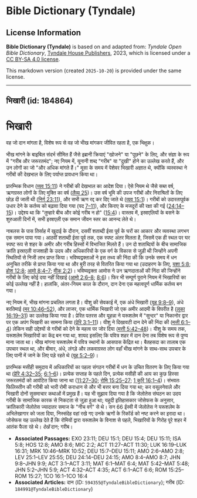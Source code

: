 # Bible Dictionary (Tyndale)

## License Information

**Bible Dictionary (Tyndale)** is based on and adapted from: _Tyndale Open Bible Dictionary_, [Tyndale House Publishers](https://tyndaleopenresources.com/), 2023, which is licensed under a [CC BY-SA 4.0 license](https://creativecommons.org/licenses/by-sa/4.0/legalcode.en).

This markdown version (created `2025-10-20`) is provided under the same license.



--------------------------------

## भिखारी (id: 184864)

भिखारी
======

वह जो दान मांगता है, विशेष रूप से वह जो भीख मांगकर जीवित रहता है, एक भिक्षुक।

भीख मांगने के बाइबिल संदर्भ सीमित हैं जैसे इब्रानी क्रियाएं "खोजने" या "पूछने" के लिए, और संज्ञा के रूप में "गरीब और जरूरतमंद"; नए नियम में, यूनानी शब्द "गरीब" या "दुखी" होने का उल्लेख करते हैं, और उन लोगों का जो "और अधिक मांगते हैं।" मूसा के समय में पेशेवर भिखारी अज्ञात थे, क्योंकि व्यस्वस्था ने गरीबों की देखभाल के लिए पर्याप्त प्रावधान किया था।

प्रारम्भिक विधान ([व्यव 15:11](https://ref.ly/Deut15:11)) ने गरीबों की देखभाल का आदेश दिया। ऐसे नियम थे जैसे सब्त वर्ष, ऋणग्रस्त लोगों के लिए मुक्ति का वर्ष ([लैव्य 25](https://ref.ly/Lev25:1-Lev25:55))। उस वर्ष भूमि की उपज गरीबों और निराश्रितों के लिए छोड़ दी जाती थी ([निर्ग 23:11](https://ref.ly/Exod23:11)), और सभी ऋण रद्द कर दिए जाते थे ([व्यव 15:1](https://ref.ly/Deut15:1))। गरीबों को उदारतापूर्वक उधार देने के कर्तव्य को बढ़ावा दिया गया (पद [7–11](https://ref.ly/Deut15:7-Deut15:11)), और किराए के मजदूरों की रक्षा की गई ([24:14–15](https://ref.ly/Deut24:14-Deut24:15))। उद्देश्य था कि "तुम्हारे बीच और कोई गरीब न हो" ([15:4](https://ref.ly/Deut15:4))। वास्तव में, इस्राएलियों के बसने के शुरुआती दिनों में, सभी इस्राएली एक समान जीवन स्तर का आनन्द लेते थे।

नाबलस के पास तिर्साह में खुदाई के दौरान, दसवीं शताब्दी ईसा पूर्व के घरों का आकार और व्यवस्था लगभग एक समान पाया गया। आठवीं शताब्दी ईसा पूर्व तक, एक स्पष्ट अंतर मिलता है, जिसमें एक ही स्थल पर घर स्पष्ट रूप से शहर के अमीर और गरीब हिस्सों में विभाजित मिलते हैं। उन दो शताब्दियों के बीच सामाजिक क्रांति इस्राएली राजशाही के उदय और अधिकारियों के एक वर्ग के विकास से जुड़ी थी जिन्होंने अपनी स्थितियों से निजी लाभ प्राप्त किया। भविष्यद्वक्ताओं ने इस तथ्य की निंदा की कि उनके समय में धन अनुचित तरीके से प्राप्त किया गया था और बुरी तरह से वितरित किया गया था (उदाहरण के लिए, [यशा 5:8](https://ref.ly/Isa5:8); [होश 12:8](https://ref.ly/Hos12:8); [आमो 8:4–7](https://ref.ly/Amos8:4-Amos8:7); [मीक 2:2](https://ref.ly/Mic2:2))। भविष्यद्वक्ता आमोस ने उन ऋणदाताओं की निंदा की जिन्होंने गरीबों के लिए कोई दया नहीं दिखाई ([आमो 2:6–8](https://ref.ly/Amos2:6-Amos2:8); [8:6](https://ref.ly/Amos8:6))। फिर भी सम्पूर्ण पुराने नियम में भिखारियों का कोई उल्लेख नहीं है। हालांकि, अंतर\-नियम काल के दौरान, दान देना एक महत्वपूर्ण धार्मिक कर्तव्य बन गया।

नए नियम में, भीख मांगना प्रचलित लगता है। यीशु की सेवकाई में, एक अंधे भिखारी ([यूह 9:8–9](https://ref.ly/John9:8-John9:9)), अंधे बरतिमाई ([मर 10:46–52](https://ref.ly/Mark10:46-Mark10:52)), और लाजर, एक धार्मिक भिखारी जो एक अमीर आदमी के विपरीत है ([लूका 16:19–31](https://ref.ly/Luke16:19-Luke16:31)) का उल्लेख किया गया है। प्रेरित पतरस और यूहन्ना ने यरूशलेम में "सुन्दर" या निकानोर द्वार पर एक अपंग भिखारी का सामना किया ([प्रेरि 3:1–11](https://ref.ly/Acts3:1-Acts3:11))। यीशु ने दिखावटी दान देने की निंदा की ([मत्ती 6:1–4](https://ref.ly/Matt6:1-Matt6:4)) लेकिन सही उद्देश्यों से गरीबों को देने के महत्व पर जोर दिया ([मत्ती 5:42–48](https://ref.ly/Matt5:42-Matt5:48))। यीशु के समय तक, यरूशलेम भिखारियों का केंद्र बन गया था, शायद इसलिए कि पवित्र शहर में दान देना तब विशेष रूप से पुण्य माना जाता था। भीख मांगना यरूशलेम में पवित्र स्थानों के आसपास केंद्रित था। बैतहसदा का तालाब एक उपचार स्थल था, और बीमार, अंधे, लंगड़े और लकवाग्रस्त लोग वहाँ भीख मांगने के साथ\-साथ उपचार के लिए पानी में जाने के लिए पड़े रहते थे ([यूह 5:2–9](https://ref.ly/John5:2-John5:9))।

प्रारम्भिक मसीही समुदाय में अधिकारियों का पहला संगठन गरीबों में धन के उचित वितरण के लिए किया गया था ([प्रेरि 4:32–35](https://ref.ly/Acts4:32-Acts4:35); [6:1–6](https://ref.ly/Acts6:1-Acts6:6))। प्रत्येक सप्ताह के पहले दिन, प्रत्येक मसीही की आय का कुछ हिस्सा जरूरतमंदों को आवंटित किया जाना था ([11:27–30](https://ref.ly/Acts11:27-Acts11:30); [रोमि 15:25–27](https://ref.ly/Rom15:25-Rom15:27); [1 कुरि 16:1–4](https://ref.ly/1Cor16:1-1Cor16:4))। संभवतः फिलिस्तीन की गरीबी को भारी रोमी कराधान से और भी बत्तर बना दिया गया था; कर वसूलनेवाले और भिखारी दोनों सुसमाचार कथाओं में प्रमुख हैं। यह भी सुझाव दिया गया है कि जेलोतेस संघठन का उदय गरीबी के सामाजिक कारक से निकटता से जुड़ा हुआ था; यहूदी इतिहासकार जोसेफस के अनुसार, क्रांतिकारी जेलोतेस ज्यादातर समाज के "नीच वर्ग" से थे। सन 66 ईस्वी में जेलोतेस ने यरूशलेम के अभिलेखागार को जला दिया, निस्संदेह वहां रखे गए उनके ऋणों के रिकॉर्ड को नष्ट करने का इरादा था। जोसेफस यह उल्लेख देते हैं कि रोमियों द्वारा यरूशलेम के विनाश से पहले, भिखारियों के गिरोह पूरे शहर में आतंक फैला रहे थे। *देखें* दान; गरीब।

* **Associated Passages:** EXO 23:11; DEU 15:1; DEU 15:4; DEU 15:11; ISA 5:8; HOS 12:8; AMO 8:6; MIC 2:2; ACT 11:27–ACT 11:30; LUK 16:19–LUK 16:31; MRK 10:46–MRK 10:52; DEU 15:7–DEU 15:11; AMO 2:6–AMO 2:8; LEV 25:1–LEV 25:55; DEU 24:14–DEU 24:15; AMO 8:4–AMO 8:7; JHN 9:8–JHN 9:9; ACT 3:1–ACT 3:11; MAT 6:1–MAT 6:4; MAT 5:42–MAT 5:48; JHN 5:2–JHN 5:9; ACT 4:32–ACT 4:35; ACT 6:1–ACT 6:6; ROM 15:25–ROM 15:27; 1CO 16:1–1CO 16:4
* **Associated Articles:** दान (ID: `594355@TyndaleBibleDictionary`); गरीब (ID: `184991@TyndaleBibleDictionary`)

